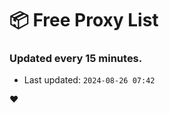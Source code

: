 # :package: Free Proxy List
### Updated every 15 minutes.

- Last updated: `2024-08-26 07:42`

:heart:
